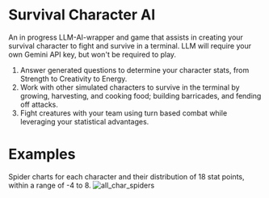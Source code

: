 # Survival Character AI

An in progress LLM-AI-wrapper and game that assists in creating your survival character to fight and survive in a terminal. LLM will require your own Gemini API key, but won't be required to play.

1. Answer generated questions to determine your character stats, from Strength to Creativity to Energy.
2. Work with other simulated characters to survive in the terminal by growing, harvesting, and cooking food; building barricades, and fending off attacks.
3. Fight creatures with your team using turn based combat while leveraging your statistical advantages.

# Examples

Spider charts for each character and their distribution of 18 stat points, within a range of -4 to 8.
![all_char_spiders](https://github.com/user-attachments/assets/a80f4162-a15d-40db-98ef-525e756a1d02)
